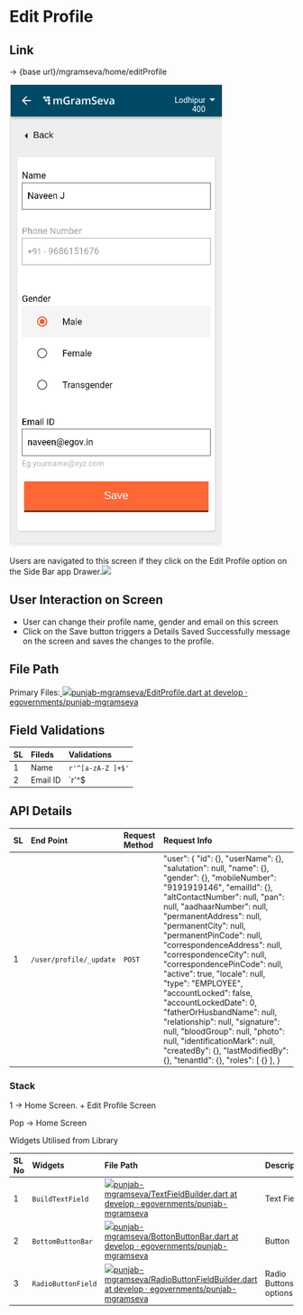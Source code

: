# Edit Profile

## **Link**

→ {base url}/mgramseva/home/editProfile

![](../../../../.gitbook/assets/image%20%2875%29.png)

Users are navigated to this screen if they click on the Edit Profile option on the Side Bar app Drawer.![](blob:https://digit-discuss.atlassian.net/6fab3b7c-764f-4cd5-ad69-248197e2873e#media-blob-url=true&id=2cba3990-808e-45ec-8e26-0681e2361567&collection=contentId-1925709827&contextId=1925709827&mimeType=image%2Fpng&name=EditProfile.png&size=28631&width=377&height=818&alt=)

## **User Interaction on Screen**

* User can change their profile name, gender and email on this screen
* Click on the Save button triggers a Details Saved Successfully message on the screen and saves the changes to the profile.

## **File Path**

Primary Files:[ ![](https://github.com/fluidicon.png)punjab-mgramseva/EditProfile.dart at develop · egovernments/punjab-mgramseva](https://github.com/egovernments/punjab-mgramseva/blob/develop/frontend/mgramseva/lib/screeens/Profile/EditProfile.dart)

## **Field Validations**

| **SL** | **Fileds** | **Validations** |
| :--- | :--- | :--- |
| 1 | Name | `r'^[a-zA-Z ]+$'` |
| 2 | Email ID | `r'^$|^(([^<>()[\]\\.,;:\s@\"]+(\.[^<>()[\]\\.,;:\s@\"]+)*)|(\".+\"))@((\[[0-9]{1,3}\.[0-9]{1,3}\.[0-9]{1,3}\.[0-9]{1,3}\])|(([a-zA-Z\-0-9]+\.)+[a-zA-Z]{2,}))$'` |

## **API Details**

| **SL** | **End Point** | **Request Method** | **Request Info** |
| :--- | :--- | :--- | :--- |
| 1 | `/user/profile/_update` | `POST` | "user": { "id": {}, "userName": {}, "salutation": null, "name": {}, "gender": {}, "mobileNumber": "9191919146", "emailId": {}, "altContactNumber": null, "pan": null, "aadhaarNumber": null, "permanentAddress": null, "permanentCity": null, "permanentPinCode": null, "correspondenceAddress": null, "correspondenceCity": null, "correspondencePinCode": null, "active": true, "locale": null, "type": "EMPLOYEE", "accountLocked": false, "accountLockedDate": 0, "fatherOrHusbandName": null, "relationship": null, "signature": null, "bloodGroup": null, "photo": null, "identificationMark": null, "createdBy": {}, "lastModifiedBy": {}, "tenantId": {}, "roles": \[ {} \], } |

### **Stack**

1 → Home Screen. + Edit Profile Screen

Pop → Home Screen

Widgets Utilised from Library

| **SL No** | **Widgets** | **File Path** | **Description** |
| :--- | :--- | :--- | :--- |
| 1 | `BuildTextField` | [![](https://github.com/fluidicon.png)punjab-mgramseva/TextFieldBuilder.dart at develop · egovernments/punjab-mgramseva](https://github.com/egovernments/punjab-mgramseva/blob/develop/frontend/mgramseva/lib/widgets/TextFieldBuilder.dart) | Text Field |
| 2 | `BottomButtonBar` | [![](https://github.com/fluidicon.png)punjab-mgramseva/BottonButtonBar.dart at develop · egovernments/punjab-mgramseva](https://github.com/egovernments/punjab-mgramseva/blob/develop/frontend/mgramseva/lib/widgets/BottonButtonBar.dart) | Button |
| 3 | `RadioButtonField` | [![](https://github.com/fluidicon.png)punjab-mgramseva/RadioButtonFieldBuilder.dart at develop · egovernments/punjab-mgramseva](https://github.com/egovernments/punjab-mgramseva/blob/develop/frontend/mgramseva/lib/widgets/RadioButtonFieldBuilder.dart) | Radio Buttons for options |




